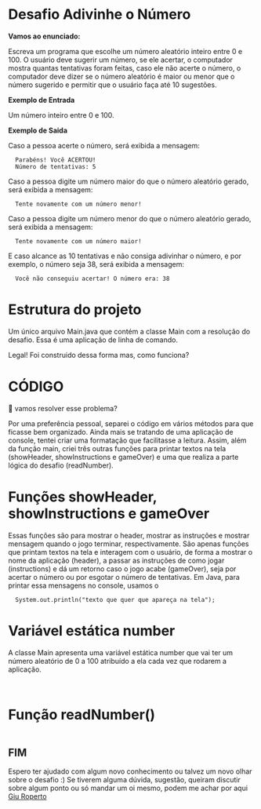 
# Desafio Adivinhe o Número

**Vamos ao enunciado:**

Escreva um programa que escolhe um número aleatório inteiro entre 0 e 100.
O usuário deve sugerir um número, se ele acertar, o computador mostra quantas tentativas foram feitas,
caso ele não acerte o número, o computador deve dizer se o número aleatório é maior ou menor que o número sugerido
e permitir que o usuário faça até 10 sugestões.

**Exemplo de Entrada**

Um número inteiro entre 0 e 100.

**Exemplo de Saida**

Caso a pessoa acerte o número, será exibida a mensagem:

```
  Parabéns! Você ACERTOU!
  Número de tentativas: 5
```

Caso a pessoa digite um número maior do que o número aleatório gerado, será exibida a mensagem:

```
  Tente novamente com um número menor!
```

Caso a pessoa digite um número menor do que o número aleatório gerado, será exibida a mensagem:

```
  Tente novamente com um número maior!
```

E caso alcance as 10 tentativas e não consiga adivinhar o número, e por exemplo, o número seja 38, será exibida a mensagem:

```
  Você não conseguiu acertar! O número era: 38
```

# Estrutura do projeto

Um único arquivo Main.java que contém a classe Main com a resolução do desafio.
Essa é uma aplicação de linha de comando.

Legal! Foi construido dessa forma mas, como funciona?

# CÓDIGO

:thinking: vamos resolver esse problema?

Por uma preferência pessoal, separei o código em vários métodos para que ficasse bem organizado. Ainda mais se tratando de uma aplicação de console,
tentei criar uma formatação que facilitasse a leitura. Assim, além da função main, criei três outras funções para printar textos na tela
(showHeader, showInstructions e gameOver) e uma que realiza a parte lógica do desafio (readNumber).

# Funções showHeader, showInstructions e gameOver

Essas funções são para mostrar o header, mostrar as instruções e mostrar mensagem quando o jogo terminar, respectivamente.
São apenas funções que printam textos na tela e interagem com o usuário, de forma a mostrar o nome da aplicação (header), a passar
as instruções de como jogar (instructions) e dá um retorno caso o jogo acabe (gameOver), seja por acertar o número ou por esgotar o número de tentativas.
Em Java, para printar essa mensagens no console, usamos o 

```
  System.out.println("texto que quer que apareça na tela");
```

# Variável estática number

A classe Main apresenta uma variável estática number que vai ter um número aleatório de 0 a 100 atribuído a ela cada vez que rodarem a aplicação.


```
  
```

# Função readNumber()

```

```

## FIM

Espero ter ajudado com algum novo conhecimento ou talvez um novo olhar sobre o desafio :) Se tiverem alguma dúvida, sugestão,
queiram discutir sobre algum ponto ou só mandar um oi mesmo, podem me achar por aqui [Giu Roperto](https://www.linkedin.com/in/giuliaroperto/)

